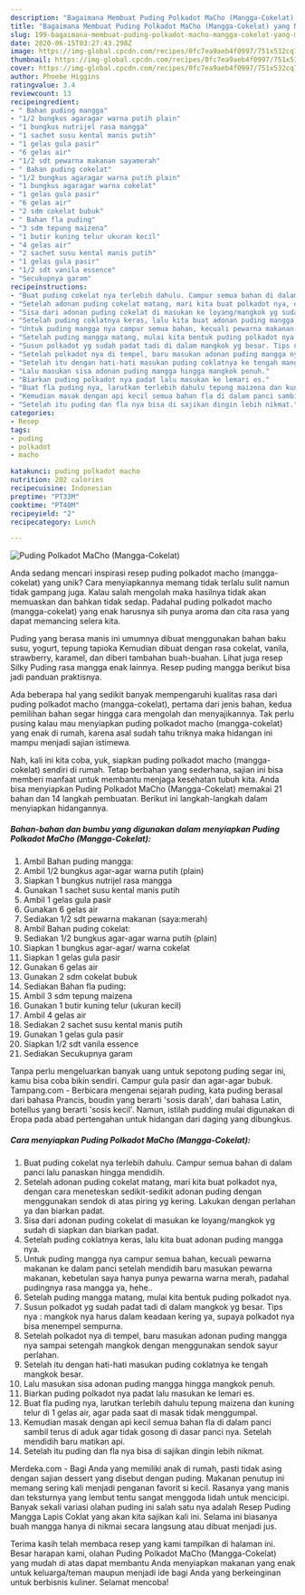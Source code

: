 ```yaml
---
description: "Bagaimana Membuat Puding Polkadot MaCho (Mangga-Cokelat) yang Menggugah Selera"
title: "Bagaimana Membuat Puding Polkadot MaCho (Mangga-Cokelat) yang Menggugah Selera"
slug: 199-bagaimana-membuat-puding-polkadot-macho-mangga-cokelat-yang-menggugah-selera
date: 2020-06-15T03:27:43.298Z
image: https://img-global.cpcdn.com/recipes/0fc7ea9aeb4f0997/751x532cq70/puding-polkadot-macho-mangga-cokelat-foto-resep-utama.jpg
thumbnail: https://img-global.cpcdn.com/recipes/0fc7ea9aeb4f0997/751x532cq70/puding-polkadot-macho-mangga-cokelat-foto-resep-utama.jpg
cover: https://img-global.cpcdn.com/recipes/0fc7ea9aeb4f0997/751x532cq70/puding-polkadot-macho-mangga-cokelat-foto-resep-utama.jpg
author: Phoebe Higgins
ratingvalue: 3.4
reviewcount: 13
recipeingredient:
- " Bahan puding mangga"
- "1/2 bungkus agaragar warna putih plain"
- "1 bungkus nutrijel rasa mangga"
- "1 sachet susu kental manis putih"
- "1 gelas gula pasir"
- "6 gelas air"
- "1/2 sdt pewarna makanan sayamerah"
- " Bahan puding cokelat"
- "1/2 bungkus agaragar warna putih plain"
- "1 bungkus agaragar warna cokelat"
- "1 gelas gula pasir"
- "6 gelas air"
- "2 sdm cokelat bubuk"
- " Bahan fla puding"
- "3 sdm tepung maizena"
- "1 butir kuning telur ukuran kecil"
- "4 gelas air"
- "2 sachet susu kental manis putih"
- "1 gelas gula pasir"
- "1/2 sdt vanila essence"
- "Secukupnya garam"
recipeinstructions:
- "Buat puding cokelat nya terlebih dahulu. Campur semua bahan di dalam panci lalu panaskan hingga mendidih."
- "Setelah adonan puding cokelat matang, mari kita buat polkadot nya, dengan cara meneteskan sedikit-sedikit adonan puding dengan menggunakan sendok di atas piring yg kering. Lakukan dengan perlahan ya dan biarkan padat."
- "Sisa dari adonan puding cokelat di masukan ke loyang/mangkok yg sudah di siapkan dan biarkan padat."
- "Setelah puding coklatnya keras, lalu kita buat adonan puding mangga nya."
- "Untuk puding mangga nya campur semua bahan, kecuali pewarna makanan ke dalam panci setelah mendidih baru masukan pewarna makanan, kebetulan saya hanya punya pewarna warna merah, padahal pudingnya rasa mangga ya, hehe.."
- "Setelah puding mangga matang, mulai kita bentuk puding polkadot nya."
- "Susun polkadot yg sudah padat tadi di dalam mangkok yg besar. Tips nya : mangkok nya harus dalam keadaan kering ya, supaya polkadot nya bisa menempel sempurna."
- "Setelah polkadot nya di tempel, baru masukan adonan puding mangga nya sampai setengah mangkok dengan menggunakan sendok sayur perlahan."
- "Setelah itu dengan hati-hati masukan puding coklatnya ke tengah mangkok besar."
- "Lalu masukan sisa adonan puding mangga hingga mangkok penuh."
- "Biarkan puding polkadot nya padat lalu masukan ke lemari es."
- "Buat fla puding nya, larutkan terlebih dahulu tepung maizena dan kuning telur di 1 gelas air, agar pada saat di masak tidak menggumpal."
- "Kemudian masak dengan api kecil semua bahan fla di dalam panci sambil terus di aduk agar tidak gosong di dasar panci nya. Setelah mendidih baru matikan api."
- "Setelah itu puding dan fla nya bisa di sajikan dingin lebih nikmat."
categories:
- Resep
tags:
- puding
- polkadot
- macho

katakunci: puding polkadot macho 
nutrition: 202 calories
recipecuisine: Indonesian
preptime: "PT33M"
cooktime: "PT40M"
recipeyield: "2"
recipecategory: Lunch

---
```



![Puding Polkadot MaCho (Mangga-Cokelat)](https://img-global.cpcdn.com/recipes/0fc7ea9aeb4f0997/751x532cq70/puding-polkadot-macho-mangga-cokelat-foto-resep-utama.jpg)

Anda sedang mencari inspirasi resep puding polkadot macho (mangga-cokelat) yang unik? Cara menyiapkannya memang tidak terlalu sulit namun tidak gampang juga. Kalau salah mengolah maka hasilnya tidak akan memuaskan dan bahkan tidak sedap. Padahal puding polkadot macho (mangga-cokelat) yang enak harusnya sih punya aroma dan cita rasa yang dapat memancing selera kita.

Puding yang berasa manis ini umumnya dibuat menggunakan bahan baku susu, yogurt, tepung tapioka Kemudian dibuat dengan rasa cokelat, vanila, strawberry, karamel, dan diberi tambahan buah-buahan. Lihat juga resep Silky Puding rasa mangga enak lainnya. Resep puding mangga berikut bisa jadi panduan praktisnya.

Ada beberapa hal yang sedikit banyak mempengaruhi kualitas rasa dari puding polkadot macho (mangga-cokelat), pertama dari jenis bahan, kedua pemilihan bahan segar hingga cara mengolah dan menyajikannya. Tak perlu pusing kalau mau menyiapkan puding polkadot macho (mangga-cokelat) yang enak di rumah, karena asal sudah tahu triknya maka hidangan ini mampu menjadi sajian istimewa.


Nah, kali ini kita coba, yuk, siapkan puding polkadot macho (mangga-cokelat) sendiri di rumah. Tetap berbahan yang sederhana, sajian ini bisa memberi manfaat untuk membantu menjaga kesehatan tubuh kita. Anda bisa menyiapkan Puding Polkadot MaCho (Mangga-Cokelat) memakai 21 bahan dan 14 langkah pembuatan. Berikut ini langkah-langkah dalam menyiapkan hidangannya.

<!--inarticleads1-->

##### Bahan-bahan dan bumbu yang digunakan dalam menyiapkan Puding Polkadot MaCho (Mangga-Cokelat):

1. Ambil  Bahan puding mangga:
1. Ambil 1/2 bungkus agar-agar warna putih (plain)
1. Siapkan 1 bungkus nutrijel rasa mangga
1. Gunakan 1 sachet susu kental manis putih
1. Ambil 1 gelas gula pasir
1. Gunakan 6 gelas air
1. Sediakan 1/2 sdt pewarna makanan (saya:merah)
1. Ambil  Bahan puding cokelat:
1. Sediakan 1/2 bungkus agar-agar warna putih (plain)
1. Siapkan 1 bungkus agar-agar/ warna cokelat
1. Siapkan 1 gelas gula pasir
1. Gunakan 6 gelas air
1. Gunakan 2 sdm cokelat bubuk
1. Sediakan  Bahan fla puding:
1. Ambil 3 sdm tepung maizena
1. Gunakan 1 butir kuning telur (ukuran kecil)
1. Ambil 4 gelas air
1. Sediakan 2 sachet susu kental manis putih
1. Gunakan 1 gelas gula pasir
1. Siapkan 1/2 sdt vanila essence
1. Sediakan Secukupnya garam


Tanpa perlu mengeluarkan banyak uang untuk sepotong puding segar ini, kamu bisa coba bikin sendiri. Campur gula pasir dan agar-agar bubuk. Tampang.com - Berbicara mengenai sejarah puding, kata puding berasal dari bahasa Prancis, boudin yang berarti &#39;sosis darah&#39;, dari bahasa Latin, botellus yang berarti &#39;sosis kecil&#39;. Namun, istilah pudding mulai digunakan di Eropa pada abad pertengahan untuk hidangan dari daging yang dibungkus. 

<!--inarticleads2-->

##### Cara menyiapkan Puding Polkadot MaCho (Mangga-Cokelat):

1. Buat puding cokelat nya terlebih dahulu. Campur semua bahan di dalam panci lalu panaskan hingga mendidih.
1. Setelah adonan puding cokelat matang, mari kita buat polkadot nya, dengan cara meneteskan sedikit-sedikit adonan puding dengan menggunakan sendok di atas piring yg kering. Lakukan dengan perlahan ya dan biarkan padat.
1. Sisa dari adonan puding cokelat di masukan ke loyang/mangkok yg sudah di siapkan dan biarkan padat.
1. Setelah puding coklatnya keras, lalu kita buat adonan puding mangga nya.
1. Untuk puding mangga nya campur semua bahan, kecuali pewarna makanan ke dalam panci setelah mendidih baru masukan pewarna makanan, kebetulan saya hanya punya pewarna warna merah, padahal pudingnya rasa mangga ya, hehe..
1. Setelah puding mangga matang, mulai kita bentuk puding polkadot nya.
1. Susun polkadot yg sudah padat tadi di dalam mangkok yg besar. Tips nya : mangkok nya harus dalam keadaan kering ya, supaya polkadot nya bisa menempel sempurna.
1. Setelah polkadot nya di tempel, baru masukan adonan puding mangga nya sampai setengah mangkok dengan menggunakan sendok sayur perlahan.
1. Setelah itu dengan hati-hati masukan puding coklatnya ke tengah mangkok besar.
1. Lalu masukan sisa adonan puding mangga hingga mangkok penuh.
1. Biarkan puding polkadot nya padat lalu masukan ke lemari es.
1. Buat fla puding nya, larutkan terlebih dahulu tepung maizena dan kuning telur di 1 gelas air, agar pada saat di masak tidak menggumpal.
1. Kemudian masak dengan api kecil semua bahan fla di dalam panci sambil terus di aduk agar tidak gosong di dasar panci nya. Setelah mendidih baru matikan api.
1. Setelah itu puding dan fla nya bisa di sajikan dingin lebih nikmat.


Merdeka.com - Bagi Anda yang memiliki anak di rumah, pasti tidak asing dengan sajian dessert yang disebut dengan puding. Makanan penutup ini memang sering kali menjadi penganan favorit si kecil. Rasanya yang manis dan teksturnya yang lembut tentu sangat menggoda lidah untuk mencicipi. Banyak sekali variasi olahan puding ini salah satu nya adalah Resep Puding Mangga Lapis Coklat yang akan kita sajikan kali ini. Selama ini biasanya buah mangga hanya di nikmai secara langsung atau dibuat menjadi jus. 

Terima kasih telah membaca resep yang kami tampilkan di halaman ini. Besar harapan kami, olahan Puding Polkadot MaCho (Mangga-Cokelat) yang mudah di atas dapat membantu Anda menyiapkan makanan yang enak untuk keluarga/teman maupun menjadi ide bagi Anda yang berkeinginan untuk berbisnis kuliner. Selamat mencoba!
